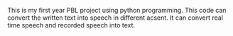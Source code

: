 This is my first year PBL project using python programming.
This code can convert the written text into speech in different acsent.
It can convert real time speech  and recorded speech into text.
